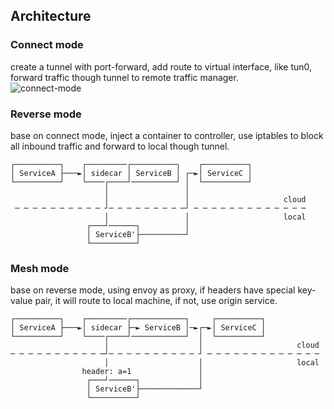 ## Architecture
### Connect mode
create a tunnel with port-forward, add route to virtual interface, like tun0, forward traffic though tunnel to remote traffic manager.  
![connect-mode](/docs/en/images/connect-mode.drawio.svg)

### Reverse mode
base on connect mode, inject a container to controller, use iptables to block all inbound traffic and forward to local though tunnel.

```text
┌──────────┐    ┌─────────┌──────────┐    ┌──────────┐
│ ServiceA ├───►│ sidecar │ ServiceB │ ┌─►│ ServiceC │
└──────────┘    └────┌────┘──────────┘ │  └──────────┘
                     │                 │
                     │                 │                     cloud
 ─ ─ ─ ─ ─ ─ ─ ─ ─ ─ ┘─ ─ ─ ─ ─ ─ ─ ─ ─┘ ─ ─ ─ ─ ─ ─ ─ ─ ─ ─ ─ ─ ─
                     │                 │                     local
                 ┌───┘──────┐          │
                 │ ServiceB'├──────────┘
                 └──────────┘
```

### Mesh mode
base on reverse mode, using envoy as proxy, if headers have special key-value pair, it will route to local machine, if not, use origin service.
```text
┌──────────┐    ┌─────────┌────────────┐     ┌──────────┐
│ ServiceA ├───►│ sidecar ├─► ServiceB │─►┌─►│ ServiceC │
└──────────┘    └────┌────┘────────────┘  │  └──────────┘
                     │                    │                     cloud
─ ─ ─ ─ ─ ─ ─ ─ ─ ─ ─┘─ ─ ─ ─ ─ ─ ─ ─ ─ ─ ┘ ─ ─ ─ ─ ─ ─ ─ ─ ─ ─ ─ ─ ─
                     │                    │                     local
                header: a=1               │
                 ┌───┘──────┐             │
                 │ ServiceB'├─────────────┘
                 └──────────┘
```